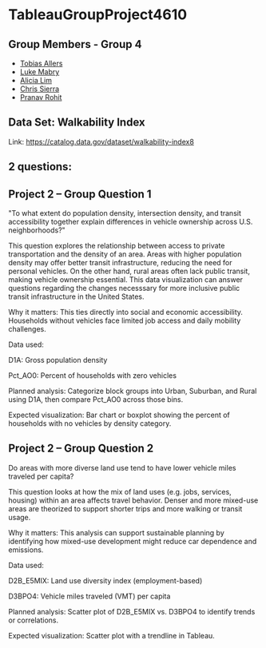 # TableauGroupProject4610

## Group Members - Group 4
- [Tobias Allers]()
- [Luke Mabry](https://github.com/Luke111033/TableauGroupProject4610/blob/main/README.md)
- [Alicia Lim](https://github.com/alicianlim/Project-2-4610)
- [Chris Sierra](https://github.com/Chrissi3rraa/4610-Project-2)
- [Pranav Rohit]()

## Data Set: Walkability Index
Link: https://catalog.data.gov/dataset/walkability-index8

## 2 questions:
## Project 2 – Group Question 1
"To what extent do population density, intersection density, and transit accessibility together explain differences in vehicle ownership across U.S. neighborhoods?"

This question explores the relationship between access to private transportation and the density of an area. Areas with higher population density may offer better transit infrastructure, reducing the need for personal vehicles. On the other hand, rural areas often lack public transit, making vehicle ownership essential. This data visualization can answer questions regarding the changes necesssary for more inclusive public transit infrastructure in the United States. 

Why it matters: This ties directly into social and economic accessibility. Households without vehicles face limited job access and daily mobility challenges.

Data used:

D1A: Gross population density

Pct_AO0: Percent of households with zero vehicles

Planned analysis: Categorize block groups into Urban, Suburban, and Rural using D1A, then compare Pct_AO0 across those bins.

Expected visualization: Bar chart or boxplot showing the percent of households with no vehicles by density category.

## Project 2 – Group Question 2
Do areas with more diverse land use tend to have lower vehicle miles traveled per capita?

This question looks at how the mix of land uses (e.g. jobs, services, housing) within an area affects travel behavior. Denser and more mixed-use areas are theorized to support shorter trips and more walking or transit usage.

Why it matters: This analysis can support sustainable planning by identifying how mixed-use development might reduce car dependence and emissions.

Data used:

D2B_E5MIX: Land use diversity index (employment-based)

D3BPO4: Vehicle miles traveled (VMT) per capita

Planned analysis: Scatter plot of D2B_E5MIX vs. D3BPO4 to identify trends or correlations.

Expected visualization: Scatter plot with a trendline in Tableau.



